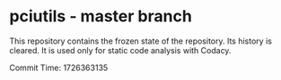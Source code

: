 # pciutils - master branch

This repository contains the frozen state of the repository.
Its history is cleared. It is used only for static code
analysis with Codacy.

Commit Time: 1726363135